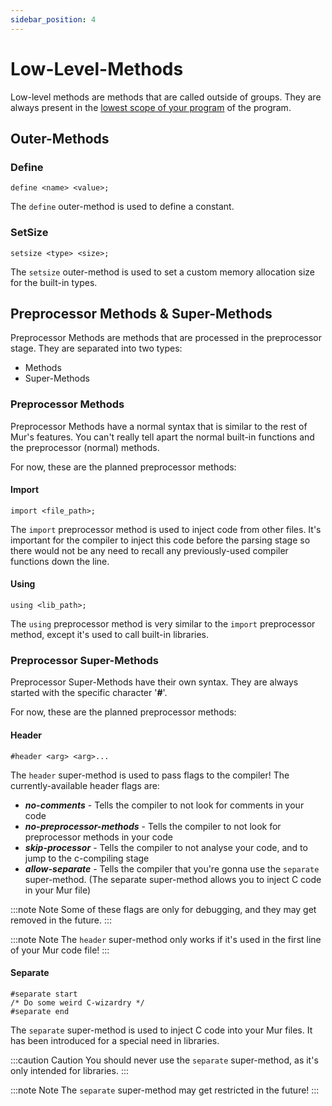 ```yaml
---
sidebar_position: 4
---
```


# Low-Level-Methods

Low-level methods are methods that are called outside of groups. They are always present in the [lowest scope of your program](./structure_and_scopes#root-level-scope) of the program.

## Outer-Methods

### Define

```mur
define <name> <value>;
```

The `define` outer-method is used to define a constant.

### SetSize

```mur
setsize <type> <size>;
```

The `setsize` outer-method is used to set a custom memory allocation size for the built-in types.

## Preprocessor Methods & Super-Methods

Preprocessor Methods are methods that are processed in the preprocessor stage. They are separated into two types:

- Methods
- Super-Methods

### Preprocessor Methods

Preprocessor Methods have a normal syntax that is similar to the rest of Mur's features. You can't really tell apart the normal built-in functions and the preprocessor (normal) methods.

For now, these are the planned preprocessor methods:

#### Import

```mur
import <file_path>;
```

The `import` preprocessor method is used to inject code from other files. It's important for the compiler to inject this code before the parsing stage so there would not be any need to recall any previously-used compiler functions down the line.

#### Using

```mur
using <lib_path>;
```

The `using` preprocessor method is very similar to the `import` preprocessor method, except it's used to call built-in libraries.

### Preprocessor Super-Methods

Preprocessor Super-Methods have their own syntax. They are always started with the specific character '**#**'.

For now, these are the planned preprocessor methods:

#### Header

```mur
#header <arg> <arg>...
```

The `header` super-method is used to pass flags to the compiler! The currently-available header flags are:

- ***no-comments*** - Tells the compiler to not look for comments in your code
- ***no-preprocessor-methods*** - Tells the compiler to not look for preprocessor methods in your code
- ***skip-processor*** - Tells the compiler to not analyse your code, and to jump to the c-compiling stage
- ***allow-separate*** - Tells the compiler that you're gonna use the `separate` super-method. (The separate super-method allows you to inject C code in your Mur file)

:::note Note
Some of these flags are only for debugging, and they may get removed in the future.
:::

:::note Note
The `header` super-method only works if it's used in the first line of your Mur code file!
:::

#### Separate

```mur
#separate start
/* Do some weird C-wizardry */
#separate end
```

The `separate` super-method is used to inject C code into your Mur files. It has been introduced for a special need in libraries.

:::caution Caution
You should never use the `separate` super-method, as it's only intended for libraries.
:::

:::note Note
The `separate` super-method may get restricted in the future!
:::
